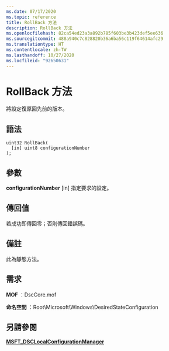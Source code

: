 ```yaml
---
ms.date: 07/17/2020
ms.topic: reference
title: RollBack 方法
description: RollBack 方法
ms.openlocfilehash: 82ca54ed23a3a892b785f603be3b423def5ee636
ms.sourcegitcommit: 488a940c7c828820b36a6ba56c119f64614afc29
ms.translationtype: HT
ms.contentlocale: zh-TW
ms.lasthandoff: 10/27/2020
ms.locfileid: "92650631"
---
```

# <a name="rollback-method"></a>RollBack 方法

將設定復原回先前的版本。

## <a name="syntax"></a>語法

```mof
uint32 RollBack(
  [in] uint8 configurationNumber
);
```

## <a name="parameters"></a>參數

**configurationNumber** \[in\] 指定要求的設定。

## <a name="return-value"></a>傳回值

若成功即傳回零；否則傳回錯誤碼。

## <a name="remarks"></a>備註

此為靜態方法。

## <a name="requirements"></a>需求

**MOF** ：DscCore.mof

**命名空間** ：Root\Microsoft\Windows\DesiredStateConfiguration

## <a name="see-also"></a>另請參閱

[**MSFT_DSCLocalConfigurationManager**](msft-dsclocalconfigurationmanager.md)
